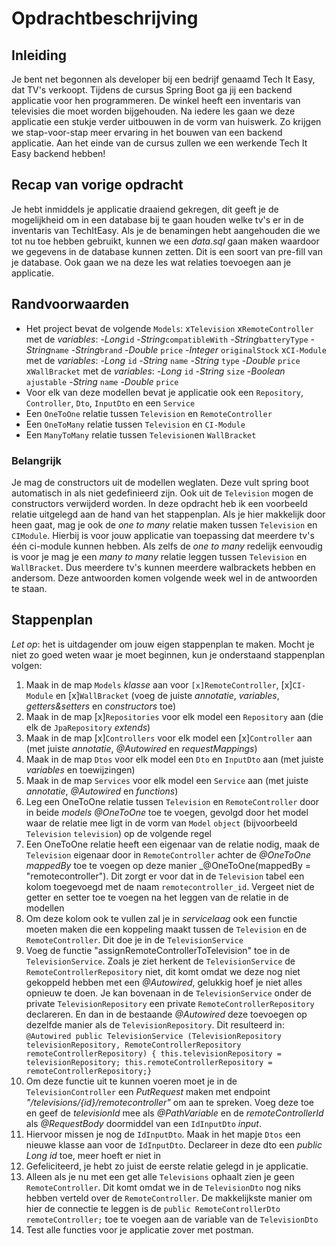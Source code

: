 # Opdrachtbeschrijving

## Inleiding

Je bent net begonnen als developer bij een bedrijf genaamd Tech It Easy, dat TV's verkoopt. Tijdens de cursus Spring Boot ga jij een backend applicatie voor hen programmeren. De winkel heeft een inventaris van televisies die moet worden bijgehouden. Na iedere les gaan we deze applicatie een stukje verder uitbouwen in de vorm van huiswerk. Zo krijgen we stap-voor-stap meer ervaring in het bouwen van een backend applicatie. Aan het einde van de cursus zullen we een werkende Tech It Easy backend hebben!

## Recap van vorige opdracht

Je hebt inmiddels je applicatie draaiend gekregen, dit geeft je de mogelijkheid om in een database bij te gaan houden welke tv's er in de inventaris van TechItEasy. Als je de benamingen hebt aangehouden die we tot nu toe hebben gebruikt, kunnen we een _data.sql_ gaan maken waardoor we gegevens in de database kunnen zetten. Dit is een soort van pre-fill van je database. Ook gaan we na deze les wat relaties toevoegen aan je applicatie. 

## Randvoorwaarden

- Het project bevat de volgende `Models`:
  x`Television`
  x`RemoteController` met de _variables_: 
    -_Long_`id`
    -_String_`compatibleWith`
    -_String_`batteryType`
    -_String_`name`
    -_String_`brand`
    -_Double_ `price`
    -_Integer_ `originalStock`
  x`CI-Module` met de _variables_:
    -_Long_ `id`
    -_String_ `name`
    -_String_ `type`
    -_Double_ `price`
  x`WallBracket` met de _variables_:
    -_Long_ `id`
    -_String_ `size`
    -_Boolean_ `ajustable`
    -_String_ `name`
    -_Double_ `price`
- Voor elk van deze modellen bevat je applicatie ook een `Repository`, `Controller`, `Dto`, `InputDto` en een `Service`
- Een `OneToOne` relatie tussen `Television` en `RemoteController`
- Een `OneToMany` relatie tussen `Television` en `CI-Module`
- Een `ManyToMany` relatie tussen `Television`en `WallBracket`

### Belangrijk
Je mag de constructors uit de modellen weglaten. Deze vult spring boot automatisch in als niet gedefinieerd zijn. Ook uit de `Television` mogen de constructors verwijderd worden.
In deze opdracht heb ik een voorbeeld relatie uitgelegd aan de hand van het stappenplan. Als je hier makkelijk door heen gaat, mag je ook de _one to many_ relatie maken tussen `Television` en `CIModule`. Hierbij is voor jouw applicatie van toepassing dat meerdere tv's één ci-module kunnen hebben. 
Als zelfs de _one to many_ redelijk eenvoudig is voor je mag je een _many to many_ relatie leggen tussen `Television` en `WallBracket`. Dus meerdere tv's kunnen meerdere walbrackets hebben en andersom. Deze antwoorden komen volgende week wel in de antwoorden te staan.

## Stappenplan
_Let op_: het is uitdagender om jouw eigen stappenplan te maken. Mocht je niet zo goed weten waar je moet beginnen, kun je onderstaand stappenplan volgen:
1. Maak in de map `Models` _klasse_ aan voor `[x]RemoteController`, [x]`CI-Module` en [x]`WallBracket` (voeg de juiste _annotatie_, _variables_, _getters&setters_ en _constructors_ toe)
2. Maak in de map [x]`Repositories` voor elk model een `Repository` aan (die elk de `JpaRepository` _extends_)
3. Maak in de map [x]`Controllers` voor elk model een [x]`Controller` aan (met juiste _annotatie_, _@Autowired_ en _requestMappings_)
4. Maak in de map `Dtos` voor elk model een `Dto` en `InputDto` aan (met juiste _variables_ en toewijzingen)
5. Maak in de map `Services` voor elk model een `Service` aan (met juiste _annotatie_, _@Autowired_ en _functions_)
6. Leg een OneToOne relatie tussen `Television` en `RemoteController` door in beide _models_ _@OneToOne_ toe te voegen, gevolgd door het model waar de relatie mee ligt in de vorm van `Model` `object` (bijvoorbeeld `Television` `television`) op de volgende regel
7. Een OneToOne relatie heeft een eigenaar van de relatie nodig, maak de `Television` eigenaar door in `RemoteController` achter de _@OneToOne_ _mappedBy_ toe te voegen op deze manier _@OneToOne(mappedBy = "remotecontroller"). Dit zorgt er voor dat in de `Television` tabel een kolom toegevoegd met de naam `remotecontroller_id`. Vergeet niet de getter en setter toe te voegen na het leggen van de relatie in de modellen
8. Om deze kolom ook te vullen zal je in _servicelaag_ ook een functie moeten maken die een koppeling maakt tussen de `Television` en de `RemoteController`. Dit doe je in de `TelevisionService` 
9. Voeg de functie "assignRemoteControllerToTelevision" toe in de `TelevisionService`. Zoals je ziet herkent de `TelevisionService` de `RemoteControllerRepository` niet, dit komt omdat we deze nog niet gekoppeld hebben met een _@Autowired_, gelukkig hoef je niet alles opnieuw te doen. Je kan bovenaan in de `TelevisionService` onder de private `TelevisionRepository` een private `RemoteControllerRepository` declareren. En dan in de bestaande _@Autowired_ deze toevoegen op dezelfde manier als de `TelevisionRepository`. Dit resulteerd in: 
`@Autowired
 public TelevisionService (TelevisionRepository televisionRepository, RemoteControllerRepository remoteControllerRepository) {
 this.televisionRepository = televisionRepository;
 this.remoteControllerRepository = remoteControllerRepository;}`
10. Om deze functie uit te kunnen voeren moet je in de `TelevisionController` een _PutRequest_ maken met endpoint _"/televisions/{id}/remotecontroller"_ om aan te spreken. Voeg deze toe en geef de _televisionId_ mee als _@PathVariable_ en de _remoteControllerId_ als _@RequestBody_ doormiddel van een `IdInputDto` _input_.  
11. Hiervoor missen je nog de `IdInputDto`. Maak in het mapje `Dtos` een nieuwe klasse aan voor de `IdInputDto`. Declareer in deze dto een _public Long id_ toe, meer hoeft er niet in
12. Gefeliciteerd, je hebt zo juist de eerste relatie gelegd in je applicatie.
13. Alleen als je nu met een get alle `Televisions` ophaalt zien je geen `RemoteController`. Dit komt omdat we in de `TelevisionDto` nog niks hebben verteld over de `RemoteController`. 
De makkelijkste manier om hier de connectie te leggen is de `public RemoteControllerDto remoteController;` toe te voegen aan de variable van de `TelevisionDto` 
14. Test alle functies voor je applicatie zover met postman.
